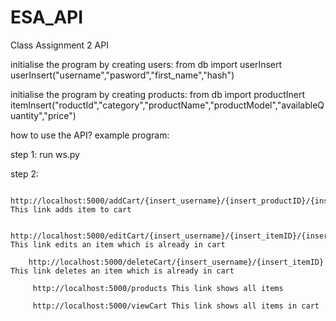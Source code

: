 # ESA_API
Class Assignment 2 API

initialise the program by creating users:
  from db import userInsert
  userInsert("username","pasword","first_name","hash")
  
initialise the program by creating products:
  from db import productInert
  itemInsert("roductId","category","productName","productModel","availableQuantity","price")
  
 how to use the API?
 example program:
 
 step 1: run ws.py
 
 step 2:
 
        http://localhost:5000/addCart/{insert_username}/{insert_productID}/{insert_quantity} This link adds item to cart
        
        http://localhost:5000/editCart/{insert_username}/{insert_itemID}/{insert_quantity} This link edits an item which is already in cart
        
        http://localhost:5000/deleteCart/{insert_username}/{insert_itemID} This link deletes an item which is already in cart
        
         http://localhost:5000/products This link shows all items 
         
         http://localhost:5000/viewCart This link shows all items in cart
        
        
        
  
